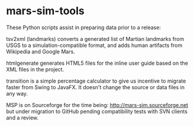 # mars-sim-tools
These Python scripts assist in preparing data prior to a release:

tsv2xml (landmarks) converts a generated list of Martian landmarks from USGS to a simulation-compatible format, and adds human artifacts from Wikipedia and Google Mars.

htmlgenerate generates HTML5 files for the inline user guide based on the XML files in the project.

transition is a simple percentage calculator to give us incentive to migrate faster from Swing to JavaFX. It doesn't change the source or data files in any way.

MSP is on Sourceforge for the time being: http://mars-sim.sourceforge.net but under migration to GitHub pending compatibility tests with SVN clients and a review.
